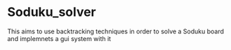 # Soduku_solver

This aims to use backtracking techniques in order to solve a Soduku board and implemnets a gui system with it
